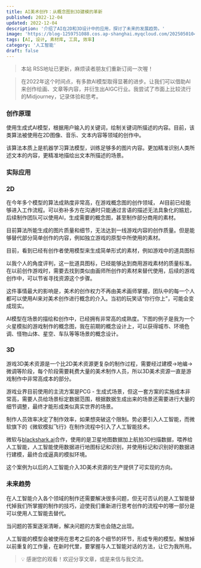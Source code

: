 ```yaml
---
title: AI美术创作：从概念图到3D建模的革新
published: 2022-12-04
updated: 2022-12-04
description: '介绍了AI在2D和3D设计中的应用，探讨了未来的发展趋势。'
image: 'https://blog-1259751088.cos.ap-shanghai.myqcloud.com/20250501043448303.png?imageSlim'
tags: [AI, 设计, 素材库, 工具, 效率]
category: '人工智能'
draft: false
---
```


> 本站 RSS地址已更新，麻烦读者朋友们重新订阅一次喔！

> 在2022年这个时间点，有多款AI模型取得显著的进步。让我们可以借助AI来创作绘画、文章等内容，并衍生出AIGC行业。我尝试了市面上比较流行的Midjourney，记录体验和思考。

### 创作原理

使用生成式AI模型，根据用户输入的关键词，绘制关键词所描述的内容。目前，该类算法被使用在2D图像、音乐、文本内容等领域的创作中。

该算法本质上是机器学习算法模型，训练足够多的图片内容。更加精准识别人类所述文本的内容，更精准地描绘出文本所描述的场景。

### 实际应用

### 2D

在今年多个模型的算法成熟度非常高，在游戏概念图的创作领域， AI目前已经能够进入工作流程。可以弥补多方在沟通时只能通过言语的描述无法具象化的尴尬，后续制作团队可以使用AI，生成需要的概念图，甚至制作部分商用的素材。

<!-- ![Midjourney创作的场景](https://blog-1259751088.cos.ap-shanghai.myqcloud.com/202212041144722.png) -->

目前算法所能生成的图片质量和细节，无法达到一线游戏内容的创作质量。但是能够替代部分简单创作的内容，例如独立游戏的原型中所使用的素材。

目前，看到已经有创作者使用模型来生成简单形式的素材，例如游戏中的道具图标

<!-- ![@emmanuel_2m在Twitter发表的例子](https://blog-1259751088.cos.ap-shanghai.myqcloud.com/202212041155318.png) -->

以我个人的角度评判，这一批道具图标，已经能够达到商用游戏素材的质量标准。在以前创作游戏时，需要去找到类似由画师所创作的素材来替代使用，后续的游戏创作中，可以节省寻找资源这个步骤。

这件事情最大的影响是，美术的创作权力不再由美术画师掌握，团队中的每一个人都可以使用AI来对美术创作进行概念的介入。当初的玩笑话“你行你上”，可能会变成现实。

AI模型在场景的描绘和创作中，已经拥有非常高的成熟度。下图的例子是我为一个火星模拟的游戏制作的概念图，我在前期的概念设计上，可以获得城市、环境色调、怪物山体、星空、车队等等场景的概念设计。

<!-- ![火星模拟的游戏概念图](https://blog-1259751088.cos.ap-shanghai.myqcloud.com/202212041706685.png) -->

### 3D

游戏3D美术资源是一个比2D美术资源更复杂的制作过程，需要经过建模->地编->微调等阶段，每个阶段需要耗费大量的美术制作人员，所以3D美术资源一直是游戏制作中非常高成本的部分。

游戏业界目前使用的主流方案是PCG - 生成式场景，但这一套方案的实施成本非常高，需要人员给场景标定数据范围，根据数据生成出来的场景还需要进行大量的细节调整，最终才能形成类似真实世界的场景。

制作人员效率决定了制作效率，如果想突破这个限制。势必要引入人工智能，而微软旗下的《微软模拟飞行》在制作流程中引入了人工智能技术。

<!-- ![微软模拟飞行](https://blog-1259751088.cos.ap-shanghai.myqcloud.com/202212041732431.png) -->

微软与[blackshark.ai](https://blackshark.ai/)合作，使用的是卫星地图数据加上航拍3D扫描数据，喂养给人工智能，人工智能使用数据进行地图标记和识别，并使用标记和识别好的数据进行建模，最终合成逼真的模拟环境。

<!-- ![blackshark.ai合作案例](https://blog-1259751088.cos.ap-shanghai.myqcloud.com/202212041733152.png) -->

这个案例为以后的人工智能介入3D美术资源的生产提供了可实现的方向。

### 未来趋势

在人工智能介入各个领域的制作还需要解决很多问题，但无可否认的是人工智能替代掉我们所掌握的制作的技巧，迫使我们重新进行思考创作的流程中的哪一部分是可以使用人工智能去替代。

当问题的答案逐渐清晰，解决问题的方案也会随之出现。

人工智能的模型会被使用在思考之后的各个细节的环节，形成专用的模型。解放掉以前重复的工作量，在新时代里，要掌握与人工智能对话的方法，让它为我所用。

> 💡 感谢您的观看！欢迎分享文章，或是来信与我交流。